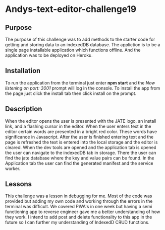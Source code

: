 # Andys-text-editor-challenge19
## Purpose
The purpose of this challenge was to add methods to the starter code for getting and storing data to an indexedDB database. The appliction is to be a single page installable application which functions offline. And the application was to be deployed on Heroku.
## Installation
To run the application from the terminal just enter **npm start** and the *Now listening on port: 3001* prompt will log in the console. To install the app from the page just click the install tab then click install on the prompt.
## Description
When the editor opens the user is presented with the JATE logo, an install link, and a flashing cursor in the editor. When the user enters text in the editor certain words are presented in a bright red color. These words have significance in Javascript. After the user is finished entering text and the page is refreshed the text is entered into the local storage and the editor is cleared. When the dev tools are opened and the application tab is opened the user can navigate to the indexedDB tab in storage. There the user can find the jate database where the key and value pairs can be found. In the Application tab the user can find the generated manifest and the service worker.
## Lessons
This challenge was a lesson in debugging for me. Most of the code was provided but adding my own code and working through the errors in the terminal was difficult. We covered PWA's in one week but having a semi functioning app to reverse engineer gave me a better understanding of how they work. I intend to add post and delete functionality to this app in the future so I can further my understanding of IndexedD CRUD functions.